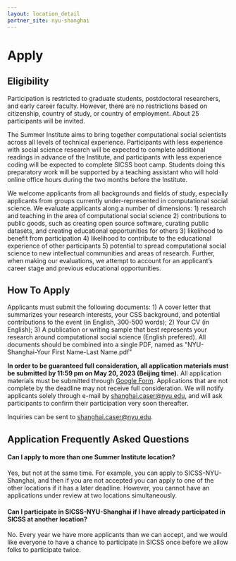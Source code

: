 ```yaml
---
layout: location_detail
partner_site: nyu-shanghai
---
```


# Apply

## Eligibility

Participation is restricted to  graduate students, postdoctoral researchers, and early career faculty. However, there are no restrictions based on citizenship, country of study, or country of employment. About 25 participants will be invited.

The Summer Institute aims to bring together computational social scientists across all levels of technical experience. Participants with less experience with social science research will be expected to complete additional readings in advance of the Institute, and participants with less experience coding will be expected to complete SICSS boot camp. Students doing this preparatory work will be supported by a teaching assistant who will hold online office hours during the two months before the Institute.

We welcome applicants from all backgrounds and fields of study, especially applicants from groups currently under-represented in computational social science. We evaluate applicants along a number of dimensions: 1) research and teaching in the area of computational social science 2) contributions to public goods, such as creating open source software, curating public datasets, and creating educational opportunities for others 3) likelihood to benefit from participation 4) likelihood to contribute to the educational experience of other participants 5) potential to spread computational social science to new intellectual communities and areas of research. Further, when making our evaluations, we attempt to account for an applicant’s career stage and previous educational opportunities.

## How To Apply

Applicants must submit the following documents: 1) A cover letter that summarizes your research interests, your CSS background, and potential contributions to the event (in English, 300-500 words); 2) Your CV (in English); 3) A publication or writing sample that best represents your research around computational social science (English prefered). All documents should be combined into a single PDF, named as "NYU-Shanghai-Your First Name-Last Name.pdf"

**In order to be guaranteed full consideration, all application materials must be submitted by 11:59 pm on May 20, 2023 (Beijing time).** All application materials must be submitted through [Google Form](https://forms.gle/fVm6ZprMH3AXBMZg9). Applications that are not complete by the deadline may not receive full consideration. We will notify applicants solely through e-mail by shanghai.caser@nyu.edu, and will ask participants to confirm their participation very soon thereafter.

Inquiries can be sent to shanghai.caser@nyu.edu.

## Application Frequently Asked Questions

#### Can I apply to more than one Summer Institute location?

Yes, but not at the same time. For example, you can apply to SICSS-NYU-Shanghai, and then if you are not accepted you can apply to one of the other locations if it has a later deadline. However, you cannot have an applications under review at two locations simultaneously.

#### Can I participate in SICSS-NYU-Shanghai if I have already participated in SICSS at another location?

No. Every year we have more applicants than we can accept, and we would like everyone to have a chance to participate in SICSS once before we allow folks to participate twice.
